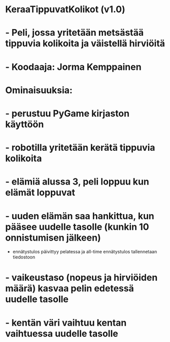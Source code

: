 # KeraaTippuvatKolikot (v1.0)
# - Peli, jossa yritetään metsästää tippuvia kolikoita ja väistellä hirviöitä
# - Koodaaja: Jorma Kemppainen
# Ominaisuuksia: 
# - perustuu PyGame kirjaston käyttöön
# - robotilla yritetään kerätä tippuvia kolikoita
# - elämiä alussa 3, peli loppuu kun elämät loppuvat
# - uuden elämän saa hankittua, kun pääsee uudelle tasolle (kunkin 10 onnistumisen jälkeen)
- ennätystulos päivittyy pelatessa ja all-time ennätystulos tallennetaan tiedostoon
# - vaikeustaso (nopeus ja hirviöiden määrä) kasvaa pelin edetessä uudelle tasolle
# - kentän väri vaihtuu kentan vaihtuessa uudelle tasolle
# 